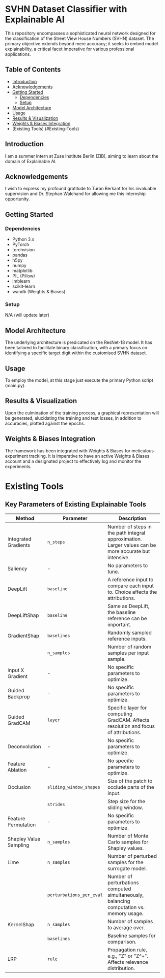 # SVHN Dataset Classifier with Explainable AI

This repository encompasses a sophisticated neural network designed for the classification of the Street View House Numbers (SVHN) dataset. The primary objective extends beyond mere accuracy; it seeks to embed model explainability, a critical facet imperative for various professional applications.

## Table of Contents
- [Introduction](#introduction)
- [Acknowledgements](#acknowledgements)
- [Getting Started](#getting-started)
    - [Dependencies](#dependencies)
    - [Setup](#setup)
- [Model Architecture](#model-architecture)
- [Usage](#usage)
- [Results & Visualization](#results--visualization)
- [Weights & Biases Integration](#weights--biases-integration)
- [Existing Tools] (#Existing-Tools)

## Introduction
I am a summer intern at Zuse Institute Berlin (ZIB), aiming to learn about the domain of Explainable AI.

## Acknowledgements
I wish to express my profound gratitude to Turan Berkant for his invaluable supervision and Dr. Stephan Walchand for allowing me this internship opportunity.

## Getting Started

### Dependencies
- Python 3.x
- PyTorch
- torchvision
- pandas
- h5py
- numpy
- matplotlib
- PIL (Pillow)
- imblearn
- scikit-learn
- wandb (Weights & Biases)

### Setup
N/A (will update later)

## Model Architecture
The underlying architecture is predicated on the ResNet-18 model. It has been tailored to facilitate binary classification, with a primary focus on identifying a specific target digit within the customised SVHN dataset.

## Usage
To employ the model, at this stage just execute the primary Python script (main.py).


## Results & Visualization
Upon the culmination of the training process, a graphical representation will be generated, elucidating the training and test losses, in addition to accuracies, plotted against the epochs. 

## Weights & Biases Integration
The framework has been integrated with Weights & Biases for meticulous experiment tracking. It is imperative to have an active Weights & Biases account and a designated project to effectively log and monitor the experiments.

# Existing Tools

## Key Parameters of Existing Explainable Tools

| Method                 | Parameter               | Description                                                                                           |
|------------------------|-------------------------|-------------------------------------------------------------------------------------------------------|
| Integrated Gradients   | `n_steps`               | Number of steps in the path integral approximation. Larger values can be more accurate but intensive. |
| Saliency               | -                       | No parameters to tune.                                                                                |
| DeepLift               | `baseline`              | A reference input to compare each input to. Choice affects the attributions.                          |
| DeepLiftShap           | `baseline`              | Same as DeepLift, the baseline reference can be important.                                            |
| GradientShap           | `baselines`             | Randomly sampled reference inputs.                                                                     |
|                        | `n_samples`             | Number of random samples per input sample.                                                             |
| Input X Gradient       | -                       | No specific parameters to optimize.                                                                    |
| Guided Backprop        | -                       | No specific parameters to optimize.                                                                    |
| Guided GradCAM         | `layer`                 | Specific layer for computing GradCAM. Affects resolution and focus of attributions.                    |
| Deconvolution          | -                       | No specific parameters to optimize.                                                                    |
| Feature Ablation       | -                       | No specific parameters to optimize.                                                                    |
| Occlusion              | `sliding_window_shapes` | Size of the patch to occlude parts of the input.                                                       |
|                        | `strides`               | Step size for the sliding window.                                                                      |
| Feature Permutation    | -                       | No specific parameters to optimize.                                                                    |
| Shapley Value Sampling | `n_samples`             | Number of Monte Carlo samples for Shapley values.                                                      |
| Lime                   | `n_samples`             | Number of perturbed samples for the surrogate model.                                                   |
|                        | `perturbations_per_eval`| Number of perturbations computed simultaneously, balancing computation vs. memory usage.               |
| KernelShap             | `n_samples`             | Number of samples to average over.                                                                     |
|                        | `baselines`             | Baseline samples for comparison.                                                                       |
| LRP                    | `rule`                  | Propagation rule, e.g., "Z" or "Z^+". Affects relevance distribution.                                 |





